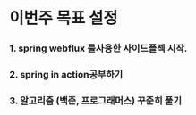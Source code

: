 # 이번주 목표 설정
### 1. spring webflux 를사용한 사이드플젝 시작.
### 2. spring in action공부하기
### 3. 알고리즘 (백준, 프로그래머스) 꾸준히 풀기
